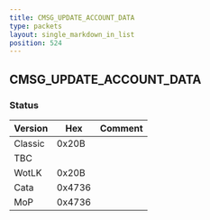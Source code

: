 ```yaml
---
title: CMSG_UPDATE_ACCOUNT_DATA
type: packets
layout: single_markdown_in_list
position: 524
---
```


## CMSG_UPDATE_ACCOUNT_DATA

### Status

Version    | Hex        | Comment
---------- | ---------- | ---------- 
Classic    | 0x20B      | 
TBC        |            |
WotLK      | 0x20B      | 
Cata       | 0x4736     | 
MoP        | 0x4736     | 